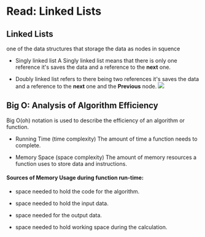# Read: Linked Lists

## Linked Lists
one of the data structures that storage the data as nodes in squence 
* Singly linked list 
A Singly linked list means that there is only one reference
it's saves the data and a reference to the **next** one.

* Doubly linked list
refers to there being two references
it's saves the data and a reference to the **next** one and the **Previous** node.
![](https://diego-shared-files.s3.eu-west-2.amazonaws.com/linked-list.jpeg)

## Big O: Analysis of Algorithm Efficiency

Big O(oh) notation is used to describe the efficiency of an algorithm or function. 

* Running Time (time complexity)
The amount of time a function needs to complete.

* Memory Space (space complexity)
The amount of memory resources a function uses to store data and instructions.

#### Sources of Memory Usage during function run-time:
* space needed to hold the code for the algorithm.

* space needed to hold the input data.

* space needed for the output data.

* space needed to hold working space during the calculation.